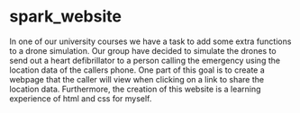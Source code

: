 # spark_website
In one of our university courses we have a task to add some extra functions to a drone simulation. Our group have decided to simulate the drones to send out a heart defibrillator to a person calling the emergency using the location data of the callers phone. One part of this goal is to create a webpage that the caller will view when clicking on a link to share the location data. Furthermore, the creation of this website is a learning experience of html and css for myself. 
